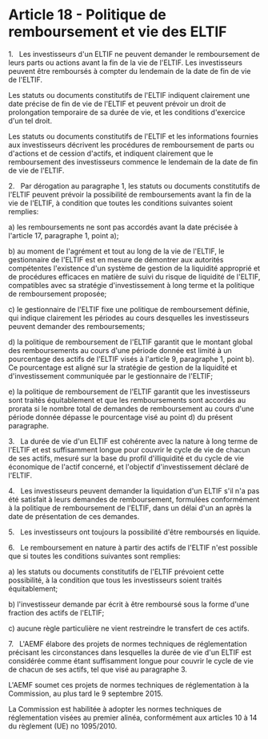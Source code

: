 # Article 18 - Politique de remboursement et vie des ELTIF


1.   Les investisseurs d'un ELTIF ne peuvent demander le remboursement de leurs parts ou actions avant la fin de la vie de l'ELTIF. Les investisseurs peuvent être remboursés à compter du lendemain de la date de fin de vie de l'ELTIF.

Les statuts ou documents constitutifs de l'ELTIF indiquent clairement une date précise de fin de vie de l'ELTIF et peuvent prévoir un droit de prolongation temporaire de sa durée de vie, et les conditions d'exercice d'un tel droit.

Les statuts ou documents constitutifs de l'ELTIF et les informations fournies aux investisseurs décrivent les procédures de remboursement de parts ou d'actions et de cession d'actifs, et indiquent clairement que le remboursement des investisseurs commence le lendemain de la date de fin de vie de l'ELTIF.

2.   Par dérogation au paragraphe 1, les statuts ou documents constitutifs de l'ELTIF peuvent prévoir la possibilité de remboursements avant la fin de la vie de l'ELTIF, à condition que toutes les conditions suivantes soient remplies:

a) les remboursements ne sont pas accordés avant la date précisée à l'article 17, paragraphe 1, point a);

b) au moment de l'agrément et tout au long de la vie de l'ELTIF, le gestionnaire de l'ELTIF est en mesure de démontrer aux autorités compétentes l'existence d'un système de gestion de la liquidité approprié et de procédures efficaces en matière de suivi du risque de liquidité de l'ELTIF, compatibles avec sa stratégie d'investissement à long terme et la politique de remboursement proposée;

c) le gestionnaire de l'ELTIF fixe une politique de remboursement définie, qui indique clairement les périodes au cours desquelles les investisseurs peuvent demander des remboursements;

d) la politique de remboursement de l'ELTIF garantit que le montant global des remboursements au cours d'une période donnée est limité à un pourcentage des actifs de l'ELTIF visés à l'article 9, paragraphe 1, point b). Ce pourcentage est aligné sur la stratégie de gestion de la liquidité et d'investissement communiquée par le gestionnaire de l'ELTIF;

e) la politique de remboursement de l'ELTIF garantit que les investisseurs sont traités équitablement et que les remboursements sont accordés au prorata si le nombre total de demandes de remboursement au cours d'une période donnée dépasse le pourcentage visé au point d) du présent paragraphe.

3.   La durée de vie d'un ELTIF est cohérente avec la nature à long terme de l'ELTIF et est suffisamment longue pour couvrir le cycle de vie de chacun de ses actifs, mesuré sur la base du profil d'illiquidité et du cycle de vie économique de l'actif concerné, et l'objectif d'investissement déclaré de l'ELTIF.

4.   Les investisseurs peuvent demander la liquidation d'un ELTIF s'il n'a pas été satisfait à leurs demandes de remboursement, formulées conformément à la politique de remboursement de l'ELTIF, dans un délai d'un an après la date de présentation de ces demandes.

5.   Les investisseurs ont toujours la possibilité d'être remboursés en liquide.

6.   Le remboursement en nature à partir des actifs de l'ELTIF n'est possible que si toutes les conditions suivantes sont remplies:

a) les statuts ou documents constitutifs de l'ELTIF prévoient cette possibilité, à la condition que tous les investisseurs soient traités équitablement;

b) l'investisseur demande par écrit à être remboursé sous la forme d'une fraction des actifs de l'ELTIF;

c) aucune règle particulière ne vient restreindre le transfert de ces actifs.

7.   L'AEMF élabore des projets de normes techniques de réglementation précisant les circonstances dans lesquelles la durée de vie d'un ELTIF est considérée comme étant suffisamment longue pour couvrir le cycle de vie de chacun de ses actifs, tel que visé au paragraphe 3.

L'AEMF soumet ces projets de normes techniques de réglementation à la Commission, au plus tard le 9 septembre 2015.

La Commission est habilitée à adopter les normes techniques de réglementation visées au premier alinéa, conformément aux articles 10 à 14 du règlement (UE) no 1095/2010.
